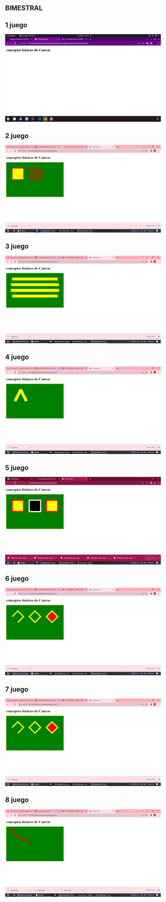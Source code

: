 ## BIMESTRAL

## 1 juego 
![](img/juego1.png)

## 2 juego
![](img/juego2.png)

## 3 juego
![](img/juego3.png)

## 4 juego
![](img/juego4.png)

## 5 juego
![](img/juego5.png)

## 6 juego
![](img/juego6.png)

## 7 juego
![](img/juego6.png)

## 8 juego
![](img/juego8.png)
